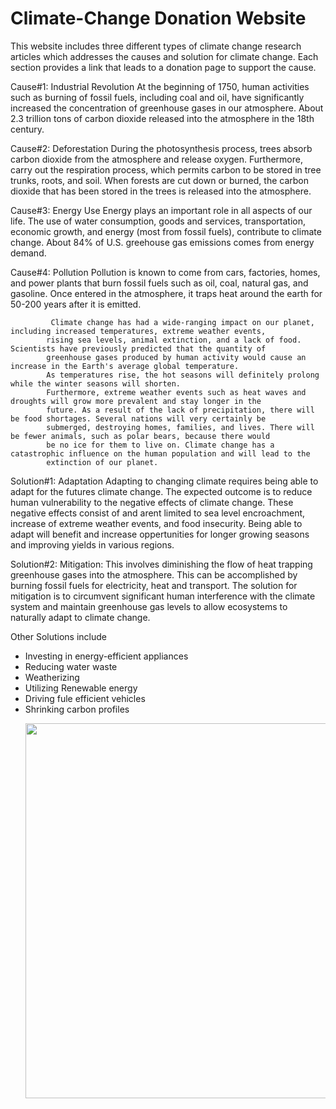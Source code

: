 # Climate-Change Donation Website
This website includes three different types of climate change research articles which addresses the causes and solution for climate change. Each section provides a link that leads to a donation page to support the cause.

Cause#1: Industrial Revolution
At the beginning of 1750, human activities such as burning of fossil fuels, 
            including coal and oil, have significantly increased the concentration of greenhouse gases in our atmosphere. About 
            2.3 trillion tons of carbon dioxide released into the atmosphere in the 18th century.
  
Cause#2: Deforestation
During the photosynthesis process, trees absorb carbon dioxide from the atmosphere 
            and release oxygen. Furthermore, carry out the respiration process, which permits carbon to be stored in tree trunks, 
            roots, and soil. When forests are cut down or burned, the carbon dioxide that has been stored in the trees is released 
            into the atmosphere.
            
Cause#3: Energy Use
            Energy plays an important role in all aspects of our life. The use of water consumption, 
            goods and services, transportation, economic growth, and energy (most from fossil fuels), contribute to climate change. 
            About 84% of U.S. greehouse gas emissions comes from energy demand.     
            
Cause#4: Pollution
Pollution is known to come from cars, factories, homes, and power plants that burn fossil 
            fuels such as oil, coal, natural gas, and gasoline. Once entered in the atmosphere, it traps heat around the earth for 
            50-200 years after it is emitted.
            
             Climate change has had a wide-ranging impact on our planet, including increased temperatures, extreme weather events, 
            rising sea levels, animal extinction, and a lack of food. Scientists have previously predicted that the quantity of 
            greenhouse gases produced by human activity would cause an increase in the Earth's average global temperature. 
            As temperatures rise, the hot seasons will definitely prolong while the winter seasons will shorten.
            Furthermore, extreme weather events such as heat waves and droughts will grow more prevalent and stay longer in the
            future. As a result of the lack of precipitation, there will be food shortages. Several nations will very certainly be
            submerged, destroying homes, families, and lives. There will be fewer animals, such as polar bears, because there would 
            be no ice for them to live on. Climate change has a catastrophic influence on the human population and will lead to the 
            extinction of our planet.
            
            
           
Solution#1: Adaptation
Adapting to changing climate requires being able to adapt for the futures climate change. The expected outcome is to reduce human vulnerability to the negative effects of climate change. These negative effects consist of and arent limited to sea level encroachment, increase of extreme weather events, and food insecurity. Being able to adapt will benefit and increase oppertunities for longer growing seasons and improving yields in various regions.
 
            
Solution#2: Mitigation:
This involves diminishing the flow of heat trapping greenhouse gases into the atmosphere. This can be accomplished by burning fossil fuels for electricity, heat and transport. The solution for mitigation is to circumvent significant human interference with the climate system and maintain greenhouse gas levels to allow ecosystems to naturally adapt to climate change.


Other Solutions include
<ul>
    <li> Investing in energy-efficient appliances </li>
    <li> Reducing water waste </li>
    <li> Weatherizing </li>
    <li> Utilizing Renewable energy</li>
    <li> Driving fule efficient vehicles </li>
    <li> Shrinking carbon profiles</li>
            
<img src="https://user-images.githubusercontent.com/77298953/148160840-fb80dd49-b6f6-4f45-8875-7eebd16a46b8.gif" width=600><br>
